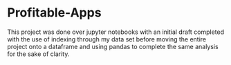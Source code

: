 # Profitable-Apps
This project was done over jupyter notebooks with an initial draft completed with the use of indexing through my data set before moving the entire project onto a dataframe and using pandas to complete the same analysis for the sake of clarity.
